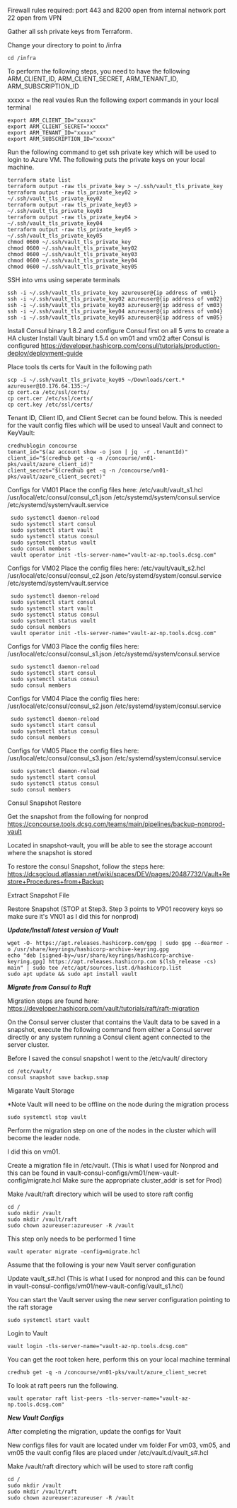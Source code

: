 Firewall rules required:
port 443 and 8200 open from internal network
port 22 open from VPN

Gather all ssh private keys from Terraform.

Change your directory to point to /infra
```
cd /infra
```

To perform the following steps, you need to have the following
ARM_CLIENT_ID, ARM_CLIENT_SECRET, ARM_TENANT_ID, ARM_SUBSCRIPTION_ID

xxxxx = the real vaules
Run the following export commands in your local terminal
```
export ARM_CLIENT_ID="xxxxx"
export ARM_CLIENT_SECRET="xxxxx"
export ARM_TENANT_ID="xxxxx"
export ARM_SUBSCRIPTION_ID="xxxxx"
```

Run the following command to get ssh private key which will be used to login to Azure VM. The following puts the private keys on your local machine.
```
terraform state list
terraform output -raw tls_private_key > ~/.ssh/vault_tls_private_key
terraform output -raw tls_private_key02 > ~/.ssh/vault_tls_private_key02
terraform output -raw tls_private_key03 > ~/.ssh/vault_tls_private_key03
terraform output -raw tls_private_key04 > ~/.ssh/vault_tls_private_key04
terraform output -raw tls_private_key05 > ~/.ssh/vault_tls_private_key05
chmod 0600 ~/.ssh/vault_tls_private_key
chmod 0600 ~/.ssh/vault_tls_private_key02
chmod 0600 ~/.ssh/vault_tls_private_key03
chmod 0600 ~/.ssh/vault_tls_private_key04
chmod 0600 ~/.ssh/vault_tls_private_key05
```

SSH into vms using seperate terminals
```
ssh -i ~/.ssh/vault_tls_private_key azureuser@{ip address of vm01}
ssh -i ~/.ssh/vault_tls_private_key02 azureuser@{ip address of vm02}
ssh -i ~/.ssh/vault_tls_private_key03 azureuser@{ip address of vm03}
ssh -i ~/.ssh/vault_tls_private_key04 azureuser@{ip address of vm04}
ssh -i ~/.ssh/vault_tls_private_key05 azureuser@{ip address of vm05}
```

Install Consul binary 1.8.2 and configure Consul first on all 5 vms to create a HA cluster
Install Vault binary 1.5.4 on vm01 and vm02 after Consul is configured
https://developer.hashicorp.com/consul/tutorials/production-deploy/deployment-guide

Place tools tls certs for Vault in the following path 
```
scp -i ~/.ssh/vault_tls_private_key05 ~/Downloads/cert.* azureuser@10.176.64.135:~/
cp cert.ca /etc/ssl/certs/
cp cert.cer /etc/ssl/certs/
cp cert.key /etc/ssl/certs/
```

Tenant ID, Client ID, and Client Secret can be found below. This is needed for the vault config files which will be used to unseal Vault and connect to KeyVault:
```
credhublogin concourse
tenant_id="$(az account show -o json | jq  -r .tenantId)"
client_id="$(credhub get -q -n /concourse/vn01-pks/vault/azure_client_id)"
client_secret="$(credhub get -q -n /concourse/vn01-pks/vault/azure_client_secret)"
```

Configs for VM01
 Place the config files here:
 /etc/vault/vault_s1.hcl
 /usr/local/etc/consul/consul_c1.json
 /etc/systemd/system/consul.service
 /etc/systemd/system/vault.service

```
 sudo systemctl daemon-reload
 sudo systemctl start consul
 sudo systemctl start vault
 sudo systemctl status consul
 sudo systemctl status vault
 sudo consul members
 vault operator init -tls-server-name="vault-az-np.tools.dcsg.com"
```

Configs for VM02
 Place the config files here:
 /etc/vault/vault_s2.hcl
 /usr/local/etc/consul/consul_c2.json
 /etc/systemd/system/consul.service
 /etc/systemd/system/vault.service

```
 sudo systemctl daemon-reload
 sudo systemctl start consul
 sudo systemctl start vault
 sudo systemctl status consul
 sudo systemctl status vault
 sudo consul members
 vault operator init -tls-server-name="vault-az-np.tools.dcsg.com"
```

Configs for VM03
 Place the config files here:
 /usr/local/etc/consul/consul_s1.json
 /etc/systemd/system/consul.service

```
 sudo systemctl daemon-reload
 sudo systemctl start consul
 sudo systemctl status consul
 sudo consul members
```

Configs for VM04
 Place the config files here:
 /usr/local/etc/consul/consul_s2.json
 /etc/systemd/system/consul.service

```
 sudo systemctl daemon-reload
 sudo systemctl start consul
 sudo systemctl status consul
 sudo consul members
```

Configs for VM05
 Place the config files here:
 /usr/local/etc/consul/consul_s3.json
 /etc/systemd/system/consul.service

```
 sudo systemctl daemon-reload
 sudo systemctl start consul
 sudo systemctl status consul
 sudo consul members
```

Consul Snapshot Restore

Get the snapshot from the following for nonprod
https://concourse.tools.dcsg.com/teams/main/pipelines/backup-nonprod-vault

Located in snapshot-vault, you will be able to see the storage account where the snapshot is stored

To restore the consul Snapshot, follow the steps here: https://dcsgcloud.atlassian.net/wiki/spaces/DEV/pages/20487732/Vault+Restore+Procedures+from+Backup

Extract Snapshot File

Restore Snapshot (STOP at Step3. Step 3 points to VP01 recovery keys so make sure it's VN01 as I did this for nonprod)

***Update/Install latest version of Vault***

```
wget -O- https://apt.releases.hashicorp.com/gpg | sudo gpg --dearmor -o /usr/share/keyrings/hashicorp-archive-keyring.gpg
echo "deb [signed-by=/usr/share/keyrings/hashicorp-archive-keyring.gpg] https://apt.releases.hashicorp.com $(lsb_release -cs) main" | sudo tee /etc/apt/sources.list.d/hashicorp.list
sudo apt update && sudo apt install vault
```


***Migrate from Consul to Raft***

Migration steps are found here: https://developer.hashicorp.com/vault/tutorials/raft/raft-migration

On the Consul server cluster that contains the Vault data to be saved in a snapshot, execute the following command from either a Consul server directly or any system running a Consul client agent connected to the server cluster.

Before I saved the consul snapshot I went to the /etc/vault/ directory

```
cd /etc/vault/
consul snapshot save backup.snap
```

Migarate Vault Storage

*Note
Vault will need to be offline on the node during the migration process
```
sudo systemctl stop vault
```

Perform the migration step on one of the nodes in the cluster which will become the leader node.

I did this on vm01.

Create a migration file in /etc/vault. (This is what I used for Nonprod and this can be found in vault-consul-configs/vm01/new-vault-config/migrate.hcl  Make sure the appropriate cluster_addr is set for Prod)

Make /vault/raft directory which will be used to store raft config

```
cd /
sudo mkdir /vault
sudo mkdir /vault/raft
sudo chown azureuser:azureuser -R /vault
```

This step only needs to be performed 1 time

```
vault operator migrate -config=migrate.hcl
```

Assume that the following is your new Vault server configuration

Update vault_s#.hcl (This is what I used for nonprod and this can be found in vault-consul-configs/vm01/new-vault-config/vault_s1.hcl)

You can start the Vault server using the new server configuration pointing to the raft storage
```
sudo systemctl start vault
```
Login to Vault
```
vault login -tls-server-name="vault-az-np.tools.dcsg.com"
```
You can get the root token here, perform this on your local machine terminal
```
credhub get -q -n /concourse/vn01-pks/vault/azure_client_secret
```
To look at raft peers run the following.
```
vault operator raft list-peers -tls-server-name="vault-az-np.tools.dcsg.com"
```

***New Vault Configs***

After completing the migration, update the configs for Vault

New configs files for vault are located under vm folder
For vm03, vm05, and vm05 the vault config files are placed under /etc/vault.d/vault_s#.hcl

Make /vault/raft directory which will be used to store raft config

```
cd /
sudo mkdir /vault
sudo mkdir /vault/raft
sudo chown azureuser:azureuser -R /vault
```

